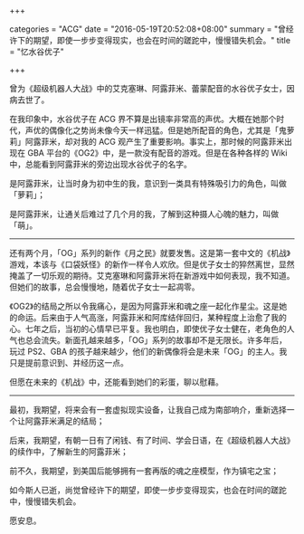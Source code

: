+++

categories = "ACG"
date = "2016-05-19T20:52:08+08:00"
summary = "曾经许下的期望，即使一步步变得现实，也会在时间的蹉跎中，慢慢错失机会。"
title = "忆水谷优子"

+++

曾为《超级机器人大战》中的艾克塞琳、阿露菲米、蕾蒙配音的水谷优子女士，因病去世了。

在我印象中，水谷优子在 ACG 界不算是出镜率非常高的声优。大概在她那个时代，声优的偶像化之势尚未像今天一样迅猛。但是她所配音的角色，尤其是「鬼萝莉」阿露菲米，却对我的 ACG 观产生了重要影响。事实上，那时候的阿露菲米出现在 GBA 平台的《OG2》中，是一款没有配音的游戏。但是在各种各样的 Wiki 中，总能看到阿露菲米的旁边出现水谷优子的名字。

是阿露菲米，让当时身为初中生的我，意识到一类具有特殊吸引力的角色，叫做「萝莉」；

是阿露菲米，让通关后难过了几个月的我，了解到这种摄人心魄的魅力，叫做「萌」。

---

还有两个月，「OG」系列的新作《月之民》就要发售。这是第一套中文的《机战》游戏，本该与《口袋妖怪》的新作一样令人欢欣。但是优子女士的猝然离世，显然掩盖了一切乐观的期待。艾克塞琳和阿露菲米将在新游戏中如何表现，我不知道。但她们的故事，总会慢慢地，随着优子女士一起凋零。

《OG2》的结局之所以令我痛心，是因为阿露菲米和魂之座一起化作星尘。这是她的命运。后来由于人气高涨，阿露菲米和阿库结伴回归，某种程度上治愈了我的心。七年之后，当初的心情早已平复。我也明白，即使优子女士健在，老角色的人气也总会流失。新面孔越来越多，「OG」系列的故事却不是无限长。许多年后，玩过 PS2、GBA 的孩子越来越少，他们的新偶像将会是未来「OG」的主人。我只是提前意识到、并经历这一点。

但愿在未来的《机战》中，还能看到她们的彩蛋，聊以慰藉。

---

最初，我期望，将来会有一套虚拟现实设备，让我自己成为南部响介，重新选择一个让阿露菲米满足的结局；

后来，我期望，有朝一日有了闲钱、有了时间、学会日语，在《超级机器人大战》的续作中，了解新生的阿露菲米；

前不久，我期望，到美国后能够拥有一套再版的魂之座模型，作为镇宅之宝；

如今斯人已逝，尚觉曾经许下的期望，即使一步步变得现实，也会在时间的蹉跎中，慢慢错失机会。

愿安息。
